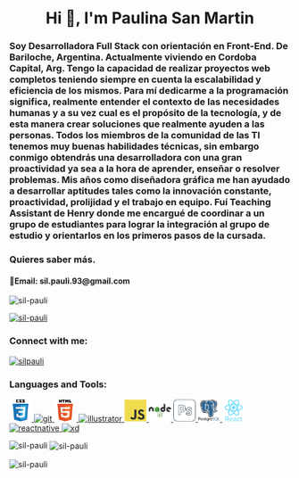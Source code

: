 <h1 align="center">Hi 👋, I'm Paulina San Martin</h1>
<h3 align="">Soy Desarrolladora Full Stack con orientación en Front-End. De Bariloche, Argentina. Actualmente viviendo en Cordoba Capital, Arg. Tengo la capacidad de realizar proyectos web completos teniendo siempre en cuenta la escalabilidad y eficiencia de los mismos. Para mí dedicarme a la programación significa, realmente entender el contexto de las necesidades humanas y a su vez cual es el propósito de la tecnología, y de esta manera crear soluciones que realmente ayuden a las personas. Todos los miembros de la comunidad de las TI tenemos muy buenas habilidades técnicas, sin embargo conmigo obtendrás una desarrolladora con una gran proactividad ya sea a la hora de aprender, enseñar o resolver problemas. Mis años como diseñadora gráfica me han ayudado a desarrollar aptitudes tales como la innovación constante, proactividad, prolijidad y el trabajo en equipo. Fuí Teaching Assistant de Henry donde me encargué de coordinar a un grupo de estudiantes para lograr la integración al grupo de estudio y orientarlos en los primeros pasos de la cursada. </h3>
  <h3>Quieres saber más. </h3>

  <h4>📧Email: sil.pauli.93@gmail.com</h4>

<p align="left"> <img src="https://komarev.com/ghpvc/?username=sil-pauli&label=Profile%20views&color=0e75b6&style=flat" alt="sil-pauli" /> </p>

<p align="left"> <a href="https://github.com/ryo-ma/github-profile-trophy"><img src="https://github-profile-trophy.vercel.app/?username=sil-pauli" alt="sil-pauli" /></a> </p>

<h3 align="left">Connect with me:</h3>
<p align="left">
<a href="https://linkedin.com/in/silpauli" target="blank"><img align="center" src="https://raw.githubusercontent.com/rahuldkjain/github-profile-readme-generator/master/src/images/icons/Social/linked-in-alt.svg" alt="silpauli" height="30" width="40" /></a>
</p>

<h3 align="left">Languages and Tools:</h3>
<p align="left"> <a href="https://www.w3schools.com/css/" target="_blank" rel="noreferrer"> <img src="https://raw.githubusercontent.com/devicons/devicon/master/icons/css3/css3-original-wordmark.svg" alt="css3" width="40" height="40"/> </a> <a href="https://git-scm.com/" target="_blank" rel="noreferrer"> <img src="https://www.vectorlogo.zone/logos/git-scm/git-scm-icon.svg" alt="git" width="40" height="40"/> </a> <a href="https://www.w3.org/html/" target="_blank" rel="noreferrer"> <img src="https://raw.githubusercontent.com/devicons/devicon/master/icons/html5/html5-original-wordmark.svg" alt="html5" width="40" height="40"/> </a> <a href="https://www.adobe.com/in/products/illustrator.html" target="_blank" rel="noreferrer"> <img src="https://www.vectorlogo.zone/logos/adobe_illustrator/adobe_illustrator-icon.svg" alt="illustrator" width="40" height="40"/> </a> <a href="https://developer.mozilla.org/en-US/docs/Web/JavaScript" target="_blank" rel="noreferrer"> <img src="https://raw.githubusercontent.com/devicons/devicon/master/icons/javascript/javascript-original.svg" alt="javascript" width="40" height="40"/> </a> <a href="https://nodejs.org" target="_blank" rel="noreferrer"> <img src="https://raw.githubusercontent.com/devicons/devicon/master/icons/nodejs/nodejs-original-wordmark.svg" alt="nodejs" width="40" height="40"/> </a> <a href="https://www.photoshop.com/en" target="_blank" rel="noreferrer"> <img src="https://raw.githubusercontent.com/devicons/devicon/master/icons/photoshop/photoshop-line.svg" alt="photoshop" width="40" height="40"/> </a> <a href="https://www.postgresql.org" target="_blank" rel="noreferrer"> <img src="https://raw.githubusercontent.com/devicons/devicon/master/icons/postgresql/postgresql-original-wordmark.svg" alt="postgresql" width="40" height="40"/> </a> <a href="https://reactjs.org/" target="_blank" rel="noreferrer"> <img src="https://raw.githubusercontent.com/devicons/devicon/master/icons/react/react-original-wordmark.svg" alt="react" width="40" height="40"/> </a> <a href="https://reactnative.dev/" target="_blank" rel="noreferrer"> <img src="https://reactnative.dev/img/header_logo.svg" alt="reactnative" width="40" height="40"/> </a> <a href="https://www.adobe.com/products/xd.html" target="_blank" rel="noreferrer"> <img src="https://cdn.worldvectorlogo.com/logos/adobe-xd.svg" alt="xd" width="40" height="40"/> </a> </p>

<p><img align="left" src="https://github-readme-stats.vercel.app/api/top-langs?username=sil-pauli&show_icons=true&locale=en&layout=compact" alt="sil-pauli" /></p>

<p>&nbsp;<img align="center" src="https://github-readme-stats.vercel.app/api?username=sil-pauli&show_icons=true&locale=en" alt="sil-pauli" /></p>

<p><img align="center" src="https://github-readme-streak-stats.herokuapp.com/?user=sil-pauli&" alt="sil-pauli" /></p>
